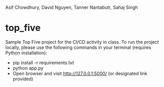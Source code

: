 Asif Chowdhury, David Nguyen, Tanner Nantabutr, Sahaj Singh
# top_five
Sample Top Five project for the CI/CD activity in class. To run the project locally, please use the following commands in your terminal (requires Python installation):
* pip install -r requirements.txt
* python app.py
* Open browser and visit http://127.0.0.1:5000/ (or designated link provided)
